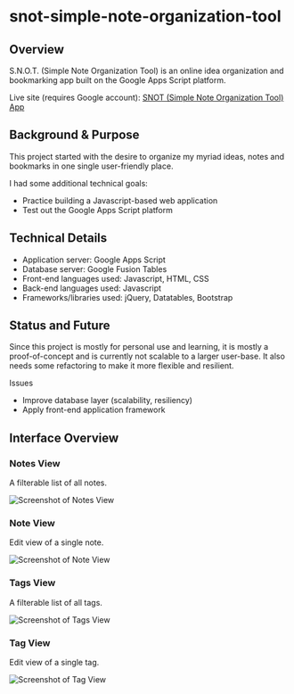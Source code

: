 # snot-simple-note-organization-tool
## Overview
S.N.O.T. (Simple Note Organization Tool) is an online idea organization and bookmarking app built on the Google Apps Script platform. 

Live site (requires Google account): [SNOT (Simple Note Organization Tool) App](https://script.google.com/macros/s/AKfycbwEab9cZvlkZv7lJW3ycPdDskwYTjM-7MAONoVHF0uIqeyh7oQ/exec)

## Background & Purpose
This project started with the desire to organize my myriad ideas, notes and bookmarks in one single user-friendly place.

I had some additional technical goals:

 * Practice building a Javascript-based web application
 * Test out the Google Apps Script platform
 
 ## Technical Details

* Application server: Google Apps Script
* Database server: Google Fusion Tables
* Front-end languages used: Javascript, HTML, CSS
* Back-end languages used: Javascript
* Frameworks/libraries used: jQuery, Datatables, Bootstrap
 
 ## Status and Future
 
Since this project is mostly for personal use and learning, it is mostly a proof-of-concept and is currently not scalable to a larger user-base. It also needs some refactoring to make it more flexible and resilient.

Issues

* Improve database layer (scalability, resiliency)
* Apply front-end application framework

## Interface Overview

### Notes View
A filterable list of all notes.

![Screenshot of Notes View](https://cloud.githubusercontent.com/assets/1609988/25728857/5548cd7e-30f7-11e7-928f-868d51f9f4fb.png)

### Note View
Edit view of a single note.

![Screenshot of Note View](https://cloud.githubusercontent.com/assets/1609988/25729206/7e1d709a-30f9-11e7-90ff-32f901f4f70d.png)

### Tags View
A filterable list of all tags.

![Screenshot of Tags View](https://cloud.githubusercontent.com/assets/1609988/25729215/8bd8c81a-30f9-11e7-9e44-45c9e83a51d5.png)

### Tag View
Edit view of a single tag.

![Screenshot of Tag View](https://cloud.githubusercontent.com/assets/1609988/25729210/8376ca6e-30f9-11e7-8136-6f69a4d3f0a0.png)



